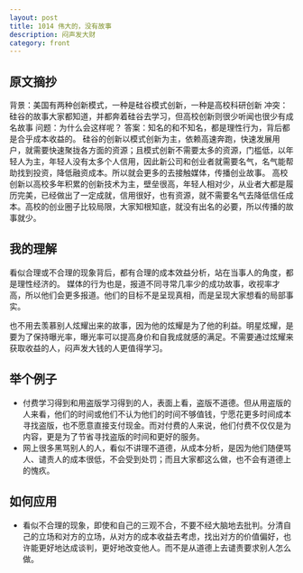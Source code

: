 ```yaml
---
layout: post
title: 1014 伟大的，没有故事
description: 闷声发大财
category: front
---
```


## 原文摘抄
背景：美国有两种创新模式，一种是硅谷模式创新，一种是高校科研创新
冲突：硅谷的故事大家都知道，并都奔着硅谷去学习，但高校创新则很少听闻也很少有成名故事
问题：为什么会这样呢？
答案：知名的和不知名，都是理性行为，背后都是合乎成本收益的。
    硅谷的创新以模式创新为主，依赖高速奔跑，快速发展用户，就需要快速聚拢各方面的资源；且模式创新不需要太多的资源，门槛低，以年轻人为主，年轻人没有太多个人信用，因此新公司和创业者就需要名气，名气能帮助找到投资，降低融资成本。所以就会更多的去接触媒体，传播创业故事。
    高校创新以高校多年积累的创新技术为主，壁垒很高，年轻人相对少，从业者大都是履历完美，已经做出了一定成就，信用很好，也有资源，就不需要名气去降低信任成本。高校的创业圈子比较局限，大家知根知底，就没有出名的必要，所以传播的故事就少。

## 我的理解
看似合理或不合理的现象背后，都有合理的成本效益分析，站在当事人的角度，都是理性经济的。
媒体的行为也是，报道不同寻常几率少的成功故事，收视率才高，所以他们会更多报道。他们的目标不是呈现真相，而是呈现大家想看的局部事实。

也不用去羡慕别人炫耀出来的故事，因为他的炫耀是为了他的利益。明星炫耀，是要为了保持曝光率，曝光率可以提高身价和自我成就感的满足。不需要通过炫耀来获取收益的人，闷声发大钱的人更值得学习。

## 举个例子
- 付费学习得到和用盗版学习得到的人，表面上看，盗版不道德。但从用盗版的人来看，他们的时间或他们不认为他们的时间不够值钱，宁愿花更多时间成本寻找盗版，也不愿意直接支付现金。而对付费的人来说，他们付费不仅仅是为内容，更是为了节省寻找盗版的时间和更好的服务。
- 网上很多黑骂别人的人，看似不讲理不道德，从成本分析，是因为他们随便骂人、谴责人的成本很低，不会受到处罚；而且大家都这么做，也不会有道德上的愧疚。

## 如何应用
- 看似不合理的现象，即使和自己的三观不合，不要不经大脑地去批判。分清自己的立场和对方的立场，从对方的成本收益去考虑，找出对方的价值偏好，也许能更好地达成谈判，更好地改变他人。而不是从道德上去谴责要求别人怎么做。
